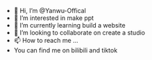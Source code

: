 - 👋 Hi, I’m @Yanwu-Offical
- 👀 I’m interested in make ppt
- 🌱 I’m currently learning build a website
- 💞️ I’m looking to collaborate on create a studio
- 📫 How to reach me ...
- You can find me on bilibili and tiktok
<!---
Yanwu-Offical/Yanwu-Offical is a ✨ special ✨ repository because its `README.md` (this file) appears on your GitHub profile.
You can click the Preview link to take a look at your changes.
--->
